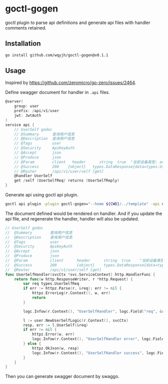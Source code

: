 # goctl-gogen

goctl plugin to parse api definitions and generate api files with handler comments retained.

## Installation

```bash
go install github.com/wqyjh/goctl-gogen@v0.1.1
```

## Usage

Inspired by https://github.com/zeromicro/go-zero/issues/2464.


Define swagger document for handler in `.api` files.

```go
@server(
	group: user
    prefix: /api/v1/user
    jwt: JwtAuth
)
service api {
    // UserSelf godoc
    // @Summary      查询用户信息
    // @Description  查询用户信息
    // @Tags         user
    // @Security     ApiKeyAuth
    // @Accept       json
    // @Produce      json
    // @Param        client   header      string  true  "当前设备类型: android/ios"
    // @Success      200    {object}   types.DataResponse{data=types.UserSelfReply}
    // @Router       /api/v1/user/self [get]
    @handler UserSelf
    get /self (UserSelfReq) returns (UserSelfReply)
}
```

Generate api using goctl api plugin.

```bash
goctl api plugin -plugin goctl-gogen="--home ${CWD}/../template" -api def/main.api -dir ./ -style goZero
```

The document defined would be rendered on handler. And if you update the api file, and regenerate the handler, handler will also be updated.

```go
// UserSelf godoc
//	@Summary		查询用户信息
//	@Description	查询用户信息
//	@Tags			user
//	@Security		ApiKeyAuth
//	@Accept			json
//	@Produce		json
//	@Param			client		header		string	true	"当前设备类型: android/ios"
//	@Success		200			{object}	types.DataResponse{data=types.UserSelfReply}
//	@Router			/api/v1/user/self [get]
func UserSelfHandler(svcCtx *svc.ServiceContext) http.HandlerFunc {
	return func(w http.ResponseWriter, r *http.Request) {
		var req types.UserSelfReq
		if err := httpz.Parse(r, &req); err != nil {
			httpz.ErrorLog(r.Context(), w, err)
			return
		}

		logc.Infow(r.Context(), "UserSelfHandler", logc.Field("req", &req))

		l := user.NewUserSelfLogic(r.Context(), svcCtx)
		resp, err := l.UserSelf(&req)
		if err != nil {
			httpz.Error(w, err)
			logc.Infow(r.Context(), "UserSelfHandler error", logc.Field("error", err))
		} else {
			httpz.OkJson(w, resp)
			logc.Infow(r.Context(), "UserSelfHandler success", logc.Field("resp", resp))
		}
	}
}
```

Then you can generate swagger document by swaggo.
